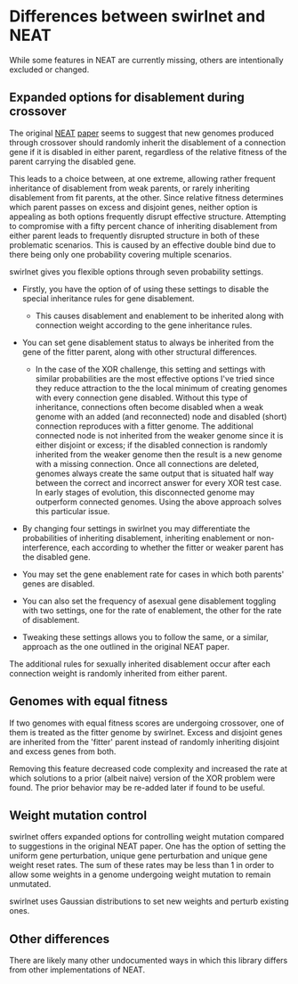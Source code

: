 # Differences between swirlnet and NEAT

While some features in NEAT are currently missing, others are intentionally
excluded or changed.

## Expanded options for disablement during crossover

The original [NEAT](http://www.cs.ucf.edu/~kstanley/neat.html)
[paper](http://nn.cs.utexas.edu/downloads/papers/stanley.ec02.pdf) seems to
suggest that new genomes produced through crossover should randomly inherit the
disablement of a connection gene if it is disabled in either parent, regardless
of the relative fitness of the parent carrying the disabled gene.

This leads to a choice between, at one extreme, allowing rather frequent
inheritance of disablement from weak parents, or rarely inheriting disablement
from fit parents, at the other. Since relative fitness determines which parent
passes on excess and disjoint genes, neither option is appealing as both
options frequently disrupt effective structure. Attempting to compromise with a
fifty percent chance of inheriting disablement from either parent leads to
frequently disrupted structure in both of these problematic scenarios. This is
caused by an effective double bind due to there being only one probability
covering multiple scenarios.

swirlnet gives you flexible options through seven probability settings.

* Firstly, you have the option of of using these settings to disable the
  special inheritance rules for gene disablement.

    * This causes disablement and enablement to be inherited along with
      connection weight according to the gene inheritance rules.

* You can set gene disablement status to always be inherited from the gene of
  the fitter parent, along with other structural differences.

    * In the case of the XOR challenge, this setting and settings with similar
      probabilities are the most effective options I've tried since they reduce
      attraction to the the local minimum of creating genomes with every
      connection gene disabled. Without this type of inheritance, connections
      often become disabled when a weak genome with an added (and reconnected)
      node and disabled (short) connection reproduces with a fitter genome. The
      additional connected node is not inherited from the weaker genome since
      it is either disjoint or excess; if the disabled connection is randomly
      inherited from the weaker genome then the result is a new genome with a
      missing connection. Once all connections are deleted, genomes always
      create the same output that is situated half way between the correct and
      incorrect answer for every XOR test case. In early stages of evolution,
      this disconnected genome may outperform connected genomes. Using the
      above approach solves this particular issue.

* By changing four settings in swirlnet you may differentiate the probabilities
  of inheriting disablement, inheriting enablement or non-interference, each
  according to whether the fitter or weaker parent has the disabled gene.

* You may set the gene enablement rate for cases in which both parents' genes
  are disabled.

* You can also set the frequency of asexual gene disablement toggling with two
  settings, one for the rate of enablement, the other for the rate of
  disablement.

* Tweaking these settings allows you to follow the same, or a similar, approach
  as the one outlined in the original NEAT paper.

The additional rules for sexually inherited disablement occur after each
connection weight is randomly inherited from either parent.

## Genomes with equal fitness

If two genomes with equal fitness scores are undergoing crossover, one of them
is treated as the fitter genome by swirlnet. Excess and disjoint genes are
inherited from the 'fitter' parent instead of randomly inheriting disjoint and
excess genes from both.

Removing this feature decreased code complexity and increased the rate at which
solutions to a prior (albeit naive) version of the XOR problem were found. The
prior behavior may be re-added later if found to be useful.

## Weight mutation control

swirlnet offers expanded options for controlling weight mutation compared to
suggestions in the original NEAT paper. One has the option of setting the
uniform gene perturbation, unique gene perturbation and unique gene weight
reset rates. The sum of these rates may be less than 1 in order to allow some
weights in a genome undergoing weight mutation to remain unmutated.

swirlnet uses Gaussian distributions to set new weights and perturb existing
ones.

## Other differences

There are likely many other undocumented ways in which this library differs
from other implementations of NEAT.

